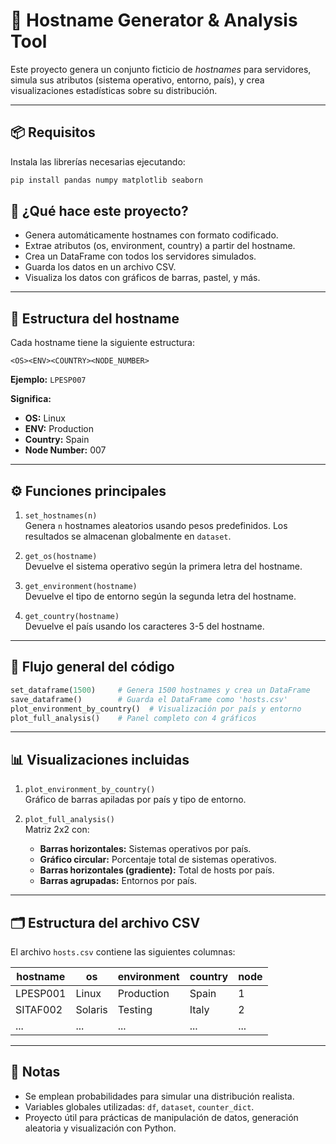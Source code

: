 # 🔎 Hostname Generator & Analysis Tool

Este proyecto genera un conjunto ficticio de *hostnames* para servidores, simula sus atributos (sistema operativo, entorno, país), y crea visualizaciones estadísticas sobre su distribución.

---

## 📦 Requisitos

Instala las librerías necesarias ejecutando:

```bash
pip install pandas numpy matplotlib seaborn
```

## 🚀 ¿Qué hace este proyecto?

- Genera automáticamente hostnames con formato codificado.
- Extrae atributos (os, environment, country) a partir del hostname.
- Crea un DataFrame con todos los servidores simulados.
- Guarda los datos en un archivo CSV.
- Visualiza los datos con gráficos de barras, pastel, y más.

---

## 🧠 Estructura del hostname

Cada hostname tiene la siguiente estructura:

`<OS><ENV><COUNTRY><NODE_NUMBER>`

**Ejemplo:** `LPESP007`

**Significa:**
- **OS:** Linux
- **ENV:** Production
- **Country:** Spain
- **Node Number:** 007

---

## ⚙️ Funciones principales

1. `set_hostnames(n)`  
   Genera `n` hostnames aleatorios usando pesos predefinidos. Los resultados se almacenan globalmente en `dataset`.

2. `get_os(hostname)`  
   Devuelve el sistema operativo según la primera letra del hostname.

3. `get_environment(hostname)`  
   Devuelve el tipo de entorno según la segunda letra del hostname.

4. `get_country(hostname)`  
   Devuelve el país usando los caracteres 3-5 del hostname.

---

## 🧾 Flujo general del código

```python
set_dataframe(1500)     # Genera 1500 hostnames y crea un DataFrame
save_dataframe()        # Guarda el DataFrame como 'hosts.csv'
plot_environment_by_country()  # Visualización por país y entorno
plot_full_analysis()    # Panel completo con 4 gráficos
```

---

## 📊 Visualizaciones incluidas

1. `plot_environment_by_country()`  
   Gráfico de barras apiladas por país y tipo de entorno.

2. `plot_full_analysis()`  
   Matriz 2x2 con:
   - **Barras horizontales:** Sistemas operativos por país.
   - **Gráfico circular:** Porcentaje total de sistemas operativos.
   - **Barras horizontales (gradiente):** Total de hosts por país.
   - **Barras agrupadas:** Entornos por país.

---

## 🗂️ Estructura del archivo CSV

El archivo `hosts.csv` contiene las siguientes columnas:

| hostname   | os     | environment | country | node |
|------------|--------|-------------|---------|------|
| LPESP001   | Linux  | Production  | Spain   | 1    |
| SITAF002   | Solaris| Testing     | Italy   | 2    |
| ...        | ...    | ...         | ...     | ...  |

---

## 📌 Notas

- Se emplean probabilidades para simular una distribución realista.
- Variables globales utilizadas: `df`, `dataset`, `counter_dict`.
- Proyecto útil para prácticas de manipulación de datos, generación aleatoria y visualización con Python.
